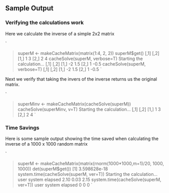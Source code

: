 ## Sample Output

### Verifying the calculations work

Here we calculate the inverse of a simple 2x2 matrix

`
> superM <- makeCacheMatrix(matrix(1:4, 2, 2))
> superM$get()
     [,1] [,2]
[1,]    1    3
[2,]    2    4
> cacheSolve(superM, verbose=T)
Starting the calculation...
     [,1] [,2]
[1,]   -2  1.5
[2,]    1 -0.5
> cacheSolve(superM, verbose=T)
     [,1] [,2]
[1,]   -2  1.5
[2,]    1 -0.5
`

Next we verify that taking the invers of the inverse
returns us the original matrix.

`
> superMinv <- makeCacheMatrix(cacheSolve(superM))
> cacheSolve(superMinv, v=T)
Starting the calculation...
     [,1] [,2]
[1,]    1    3
[2,]    2    4
`



### Time Savings

Here is some sample output showing the time saved when calculating the 
inverse of a 1000 x 1000 random matrix

`
> superM <- makeCacheMatrix(matrix(rnorm(1000*1000,m=1)/20, 1000, 1000))
> det(superM$get())
[1] 3.598628e-18
> system.time(cacheSolve(superM, ver=T))
Starting the calculation...
   user  system elapsed 
   2.10    0.03    2.15 
> system.time(cacheSolve(superM, ver=T))
   user  system elapsed 
      0       0       0
`

